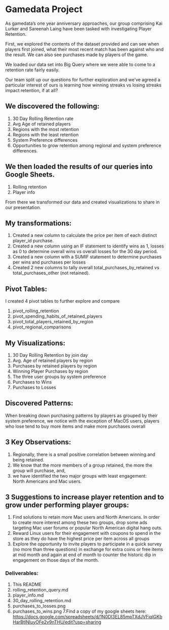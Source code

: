 # Gamedata Project

As gamedata’s one year anniversary approaches, our group comprising Kai Lurker and Sareenah Laing have been tasked with investigating Player Retention.

First, we explored the contents of the dataset provided and can see when players first joined, what their most recent match has been against who and the result.  We can also see purchases made by players of the game.

We loaded our data set into Big Query where we were able to come to a retention rate fairly easily. 

Our team split up our questions for further exploration and we’ve agreed a particular  interest of ours is learning how winning streaks vs losing streaks impact retention, if at all? 

## We discovered the following:
1. 30 Day Rolling Retention rate
2. Avg Age of retained players
3. Regions with the most retention 
4. Regions with the least retention
5. System Preference differences 
6. Opportunities to grow retention among regional and system preference differences.

## We then loaded the results of our queries into Google Sheets.

1. Rolling retention
2. Player info

From there we transformed our data and created visualizations to share in our presentation.

## My transformations:
1. Created a new column to calculate the price per item of each distinct player_id purchase.
2. Created a new column using an IF statement to identify wins as 1, losses as 0 to determine overall wins vs overall losses for the 30 day period.
3. Created a new column with a SUMIF statement to determine purchases per wins and purchases per losses 
4. Created 2 new columns to tally overall total_purchases_by_retained vs total_purchases_other (not retained).

## Pivot Tables:
I created 4 pivot tables to further explore and compare
1. pivot_rolling_retention
2. pivot_spending_habits_of_retained_players
3. pivot_total_players_retained_by_region
4. pivot_regional_comparisons

## My Visualizations:
1. 30 Day Rolling Retention by join day
2. Avg. Age of retained players by region
3. Purchases by retained players by region
4. Winning Player Purchases by region
5. The three user groups by system preference
6. Purchases to Wins
7. Purchases to Losses

## Discovered Patterns:
When breaking down purchasing patterns by players as grouped by their system preference, we notice with the exception of MacOS users, players who lose tend to buy more items and make more purchases overall						
								
## 3 Key Observations:					
1. Regionally, there is a  small positive correlation between winning and being retained.					
2. We know that the more members of a group retained, the more the group will purchase,
and,
3. we have identified the two major groups with least engagement:  
North Americans and Mac users.	


## 3 Suggestions to increase player retention and to grow under performing player groups:						
1. Find solutions to retain more Mac users and North Americans. In order to create more interest among these two groups, drop some ads targeting Mac user forums or popular North American digital hang outs.						
2. Reward Linux users for their engagement with coupons to spend in the store as they do have the highest price per item across all groups
3. Explore the opportunity to invite  players to participate in a quick survey (no more than three questions) in exchange for extra coins or free items at mid month and again at end of month to counter the historic dip in engagement on those days of the month.		

### Deliverables:
1. This README
2. rolling_retention_query.md
3. player_info.md
4. 30_day_rolling_retention.md
5. purchases_to_losses.png 
6. purchases_to_wins.png 
7.Find a copy of my google sheets here:
https://docs.google.com/spreadsheets/d/1N0DI3EL85mpTXdJVFiqlGKbHarBtINIuyOFe2v9nTHU/edit?usp=sharing
							





